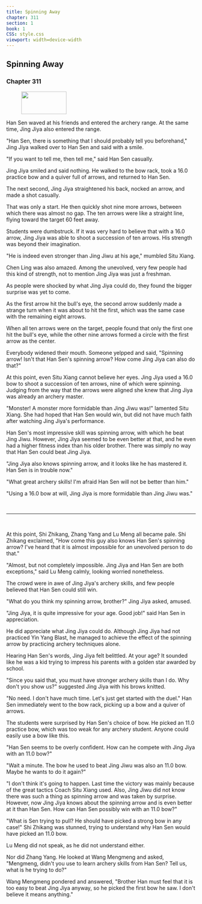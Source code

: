 ```yaml
---
title: Spinning Away
chapter: 311
section: 1
book: 1
CSS: style.css
viewport: width=device-width
---
```


## Spinning Away

### Chapter 311

<figure>
	<img src="../Images/gem.gif" alt="" id="gem" width="120" height="60" />
</figure>

Han Sen waved at his friends and entered the archery range. At the same time, Jing Jiya also entered the range.

"Han Sen, there is something that I should probably tell you beforehand," Jing Jiya walked over to Han Sen and said with a smile.

"If you want to tell me, then tell me," said Han Sen casually.

Jing Jiya smiled and said nothing. He walked to the bow rack, took a 16.0 practice bow and a quiver full of arrows, and returned to Han Sen.

The next second, Jing Jiya straightened his back, nocked an arrow, and made a shot casually.

That was only a start. He then quickly shot nine more arrows, between which there was almost no gap. The ten arrows were like a straight line, flying toward the target 60 feet away.

Students were dumbstruck. If it was very hard to believe that with a 16.0 arrow, Jing Jiya was able to shoot a succession of ten arrows. His strength was beyond their imagination.

"He is indeed even stronger than Jing Jiwu at his age," mumbled Situ Xiang.

Chen Ling was also amazed. Among the unevolved, very few people had this kind of strength, not to mention Jing Jiya was just a freshman.

As people were shocked by what Jing Jiya could do, they found the bigger surprise was yet to come.

As the first arrow hit the bull's eye, the second arrow suddenly made a strange turn when it was about to hit the first, which was the same case with the remaining eight arrows.

When all ten arrows were on the target, people found that only the first one hit the bull's eye, while the other nine arrows formed a circle with the first arrow as the center.

Everybody widened their mouth. Someone yelpped and said, "Spinning arrow! Isn't that Han Sen's spinning arrow? How come Jing Jiya can also do that?"

At this point, even Situ Xiang cannot believe her eyes. Jing Jiya used a 16.0 bow to shoot a succession of ten arrows, nine of which were spinning. Judging from the way that the arrows were aligned she knew that Jing Jiya was already an archery master.

"Monster! A monster more formidable than Jing Jiwu was!" lamented Situ Xiang. She had hoped that Han Sen would win, but did not have much faith after watching Jing Jiya's performance.

Han Sen's most impressive skill was spinning arrow, with which he beat Jing Jiwu. However, Jing Jiya seemed to be even better at that, and he even had a higher fitness index than his older brother. There was simply no way that Han Sen could beat Jing Jiya.

"Jing Jiya also knows spinning arrow, and it looks like he has mastered it. Han Sen is in trouble now."

"What great archery skills! I'm afraid Han Sen will not be better than him."

"Using a 16.0 bow at will, Jing Jiya is more formidable than Jing Jiwu was."

<br>

*****

<br>

At this point, Shi Zhikang, Zhang Yang and Lu Meng all became pale. Shi Zhikang exclaimed, "How come this guy also knows Han Sen's spinning arrow? I've heard that it is almost impossible for an unevolved person to do that."

"Almost, but not completely impossible. Jing Jiya and Han Sen are both exceptions," said Lu Meng calmly, looking worried nonetheless.

The crowd were in awe of Jing Jiya's archery skills, and few people believed that Han Sen could still win.

"What do you think my spinning arrow, brother?" Jing Jiya asked, amused.

"Jing Jiya, it is quite impressive for your age. Good job!" said Han Sen in appreciation.

He did appreciate what Jing Jiya could do. Although Jing Jiya had not practiced Yin Yang Blast, he managed to achieve the effect of the spinning arrow by practicing archery techniques alone.

Hearing Han Sen's words, Jing Jiya felt belittled. At your age? It sounded like he was a kid trying to impress his parents with a golden star awarded by school.

"Since you said that, you must have stronger archery skills than I do. Why don't you show us?" suggested Jing Jiya with his brows knitted.

"No need. I don't have much time. Let's just get started with the duel." Han Sen immediately went to the bow rack, picking up a bow and a quiver of arrows.

The students were surprised by Han Sen's choice of bow. He picked an 11.0 practice bow, which was too weak for any archery student. Anyone could easily use a bow like this.

"Han Sen seems to be overly confident. How can he compete with Jing Jiya with an 11.0 bow?"

"Wait a minute. The bow he used to beat Jing Jiwu was also an 11.0 bow. Maybe he wants to do it again?"

"I don't think it's going to happen. Last time the victory was mainly because of the great tactics Coach Situ Xiang used. Also, Jing Jiwu did not know there was such a thing as spinning arrow and was taken by surprise. However, now Jing Jiya knows about the spinning arrow and is even better at it than Han Sen. How can Han Sen possibly win with an 11.0 bow?"

"What is Sen trying to pull? He should have picked a strong bow in any case!" Shi Zhikang was stunned, trying to understand why Han Sen would have picked an 11.0 bow.

Lu Meng did not speak, as he did not understand either.

Nor did Zhang Yang. He looked at Wang Mengmeng and asked, "Mengmeng, didn't you use to learn archery skills from Han Sen? Tell us, what is he trying to do?"

Wang Mengmeng pondered and answered, "Brother Han must feel that it is too easy to beat Jing Jiya anyway, so he picked the first bow he saw. I don't believe it means anything."